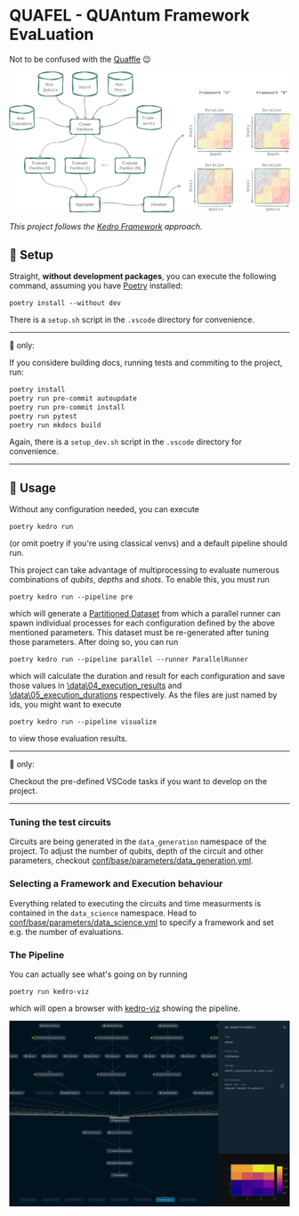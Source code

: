 # QUAFEL - QUAntum Framework EvaLuation

Not to be confused with the [Quaffle](https://harrypotter.fandom.com/wiki/Quaffle) :wink:

![Overview](docs/overview.png)

*This project follows the [Kedro Framework](https://kedro.org/) approach.*

## :hammer: Setup

Straight, **without development packages**, you can execute the following command, assuming you have [Poetry](https://python-poetry.org/) installed:
```
poetry install --without dev
```
There is a ```setup.sh``` script in the ```.vscode``` directory for convenience.

***

:construction: only:

If you considere building docs, running tests and commiting to the project, run:
```
poetry install
poetry run pre-commit autoupdate
poetry run pre-commit install
poetry run pytest
poetry run mkdocs build
```
Again, there is a ```setup_dev.sh``` script in the ```.vscode``` directory for convenience.

***

## :rocket: Usage

Without any configuration needed, you can execute
```
poetry kedro run
```
(or omit poetry if you're using classical venvs) and a default pipeline should run.

This project can take advantage of multiprocessing to evaluate numerous combinations of *qubits*, *depths* and *shots*.
To enable this, you must run
```
poetry kedro run --pipeline pre
```
which will generate a [Partitioned Dataset]() from which a parallel runner can spawn individual processes for each configuration defined by the above mentioned parameters.
This dataset must be re-generated after tuning those parameters.
After doing so, you can run
```
poetry kedro run --pipeline parallel --runner ParallelRunner
```
which will calculate the duration and result for each configuration and save those values in [\data\04_execution_results](\data\04_execution_results) and [\data\05_execution_durations](\data\05_execution_durations) respectively.
As the files are just named by ids, you might want to execute
```
poetry kedro run --pipeline visualize
```
to view those evaluation results.

***
:construction: only:

Checkout the pre-defined VSCode tasks if you want to develop on the project.

***
### Tuning the test circuits

Circuits are being generated in the ```data_generation``` namespace of the project.
To adjust the number of qubits, depth of the circuit and other parameters, checkout [conf/base/parameters/data_generation.yml](/conf/base/parameters/data_generation.yml).

### Selecting a Framework and Execution behaviour

Everything related to executing the circuits and time measurments is contained in the ```data_science``` namespace.
Head to [conf/base/parameters/data_science.yml](/conf/base/parameters/data_science.yml) to specify a framework and set e.g. the number of evaluations.

### The Pipeline

You can actually see what's going on by running
```
poetry run kedro-viz
```
which will open a browser with [kedro-viz](https://github.com/kedro-org/kedro-viz) showing the pipeline.

![kedro-viz view of the pipeline](docs/kedro_view.png)